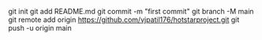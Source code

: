 git init
git add README.md
git commit -m "first commit"
git branch -M main
git remote add origin https://github.com/vjpatil176/hotstarproject.git
git push -u origin main
